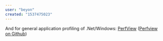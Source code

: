 ```yaml
---
user: "beyon"
created: "1537475023"
---
```


And for general application profiling of .Net/Windows: [PerfView](https://www.youtube.com/watch?v=qGEeZZBwVp4) ([Perfview on Github](https://github.com/Microsoft/perfview))


